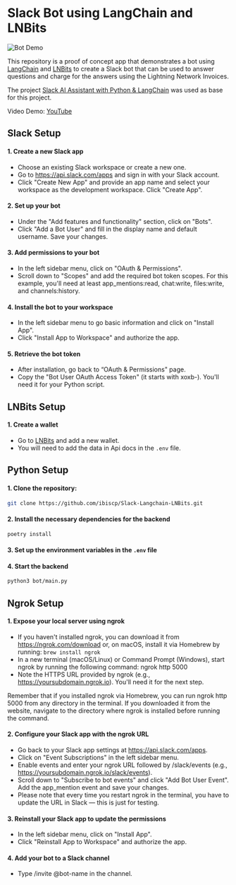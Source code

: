 # Slack Bot using LangChain and LNBits

![Bot Demo](./images/bot_demo.gif)

This repository is a proof of concept app that demonstrates a bot using [LangChain](https://github.com/hwchase17/langchain) and [LNBits](https://lnbits.com) to create a Slack bot that can be used to answer questions and charge for the answers using the Lightning Network Invoices.

The project [Slack AI Assistant with Python & LangChain](https://docs.datalumina.io/3y3XPD66nBJaub/b/2808AFE6-41C8-46EF-A4AB-52A4B021993A/Part-1-—-Slack-Setup) was used as base for this project.

Video Demo: [YouTube](https://youtu.be/XEQXDKYb_Yw)

## Slack Setup

#### 1. Create a new Slack app

- Choose an existing Slack workspace or create a new one.
- Go to https://api.slack.com/apps and sign in with your Slack account.
- Click "Create New App" and provide an app name and select your workspace as the development workspace. Click "Create App".

#### 2. Set up your bot

- Under the "Add features and functionality" section, click on "Bots".
- Click "Add a Bot User" and fill in the display name and default username. Save your changes.

#### 3. Add permissions to your bot

- In the left sidebar menu, click on "OAuth & Permissions".
- Scroll down to "Scopes" and add the required bot token scopes. For this example, you'll need at least app_mentions:read, chat:write, files:write, and channels:history.

#### 4. Install the bot to your workspace
- In the left sidebar menu to go basic information and click on "Install App".
- Click "Install App to Workspace" and authorize the app.

#### 5. Retrieve the bot token
- After installation, go back to “OAuth & Permissions" page.
- Copy the "Bot User OAuth Access Token" (it starts with xoxb-). You'll need it for your Python script.


## LNBits Setup
#### 1. Create a wallet
- Go to [LNBits](https://legend.lnbits.com) and add a new wallet.
- You will need to add the data in Api docs in the `.env` file.

## Python Setup

#### 1. Clone the repository:

```bash
git clone https://github.com/ibiscp/Slack-Langchain-LNBits.git

```

#### 2. Install the necessary dependencies for the backend

```bash
poetry install
```

#### 3. Set up the environment variables in the `.env` file

#### 4. Start the backend

```bash
python3 bot/main.py
```

## Ngrok Setup
#### 1. Expose your local server using ngrok
- If you haven't installed ngrok, you can download it from https://ngrok.com/download or, on macOS, install it via Homebrew by running: `brew install ngrok` 
- In a new terminal (macOS/Linux) or Command Prompt (Windows), start ngrok by running the following command: ngrok http 5000 
- Note the HTTPS URL provided by ngrok (e.g., https://yoursubdomain.ngrok.io). You'll need it for the next step.

Remember that if you installed ngrok via Homebrew, you can run ngrok http 5000 from any directory in the terminal. If you downloaded it from the website, navigate to the directory where ngrok is installed before running the command.

#### 2. Configure your Slack app with the ngrok URL
- Go back to your Slack app settings at https://api.slack.com/apps. 
- Click on "Event Subscriptions" in the left sidebar menu.
- Enable events and enter your ngrok URL followed by /slack/events (e.g., https://yoursubdomain.ngrok.io/slack/events).
- Scroll down to "Subscribe to bot events" and click "Add Bot User Event". Add the app_mention event and save your changes.
- Please note that every time you restart ngrok in the terminal, you have to update the URL in Slack — this is just for testing.

#### 3. Reinstall your Slack app to update the permissions
- In the left sidebar menu, click on "Install App". 
- Click "Reinstall App to Workspace" and authorize the app.

#### 4. Add your bot to a Slack channel
- Type /invite @bot-name in the channel.

